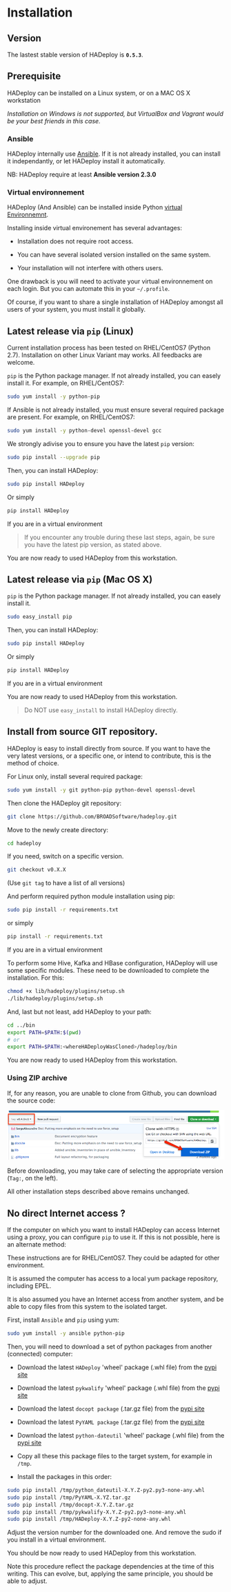 # Installation

## Version

The lastest stable version of HADeploy is **`0.5.3`**.

## Prerequisite

HADeploy can be installed on a Linux system, or on a MAC OS X workstation

*Installation on Windows is not supported, but VirtualBox and Vagrant would be your best friends in this case.*

### Ansible

HADeploy internally use [Ansible](http://docs.ansible.com/ansible/). If it is not already installed, you can install it independantly, or let HADeploy install it automatically.

NB: HADeploy require at least **Ansible version 2.3.0** 

### Virtual environnement
 
HADeploy (And Ansible) can be installed inside Python [virtual Environnemnt](https://virtualenv.pypa.io/en/stable/).

Installing inside virtual environement has several advantages:

* Installation does not require root access.

* You can have several isolated version installed on the same system.

* Your installation will not interfere with others users. 

One drawback is you will need to activate your virtual environnement on each login. But you can automate this in your `~/.profile`.
 
Of course, if you want to share a single installation of HADeploy amongst all users of your system, you must install it globally.

## Latest release via `pip` (Linux)

Current installation process has been tested on RHEL/CentOS7 (Python 2.7). Installation on other Linux Variant may works. All feedbacks are welcome.

`pip` is the Python package manager. If not already installed, you can easely install it. For example, on RHEL/CentOS7:

```bash
sudo yum install -y python-pip
```

If Ansible is not already installed, you must ensure several required package are present. For example, on RHEL/CentOS7:

```bash
sudo yum install -y python-devel openssl-devel gcc
```

We strongly adivise you to ensure you have the latest `pip` version:

```bash
sudo pip install --upgrade pip
```

Then, you can install HADeploy:

```bash
sudo pip install HADeploy
```
Or simply 
```bash
pip install HADeploy
```
If you are in a virtual environment

> If you encounter any trouble during these last steps, again, be sure you have the latest pip version, as stated above. 

You are now ready to used HADeploy from this workstation.

## Latest release via `pip` (Mac OS X)

`pip` is the Python package manager. If not already installed, you can easely install it. 

```bash
sudo easy_install pip
```

Then, you can install HADeploy:

```bash
sudo pip install HADeploy
```
Or simply 
```bash
pip install HADeploy
```
If you are in a virtual environment

You are now ready to used HADeploy from this workstation.

> Do NOT use `easy_install` to install HADeploy directly.

## Install from source GIT repository.

HADeploy is easy to install directly from source. If you want to have the very latest versions, or a specific one, or intend to contribute, this is the method of choice.
 
For Linux only, install several required package:

```bash
sudo yum install -y git python-pip python-devel openssl-devel
```
Then clone the HADeploy git repository:

```bash
git clone https://github.com/BROADSoftware/hadeploy.git
```

Move to the newly create directory: 

```bash
cd hadeploy
```

If you need, switch on a specific version.

```bash
git checkout v0.X.X
```

(Use `git tag` to have a list of all versions)

And perform required python module installation using pip:

```bash
sudo pip install -r requirements.txt
```
or simply

```bash
pip install -r requirements.txt
```
If you are in a virtual environment

To perform some Hive, Kafka and HBase configuration, HADeploy will use some specific modules. These need to be downloaded to complete the installation. For this:

```bash
chmod +x lib/hadeploy/plugins/setup.sh
./lib/hadeploy/plugins/setup.sh
```

And, last but not least, add HADeploy to your path:

```bash
cd ../bin
export PATH=$PATH:$(pwd)
# or
export PATH=$PATH:<whereHADeployWasCloned>/hadeploy/bin
```

You are now ready to used HADeploy from this workstation.

### Using ZIP archive

If, for any reason, you are unable to clone from Github, you can download the source code:

![Screenshot](img/download-zip.png)

Before downloading, you may take care of selecting the appropriate version (`Tag:`, on the left).

All other installation steps described above remains unchanged.

## No direct Internet access ?

If the computer on which you want to install HADeploy can access Internet using a proxy, you can configure `pip` to use it. If this is not possible, here is an alternate method:

These instructions are for RHEL/CentOS7. They could be adapted for other environment.

It is assumed the computer has access to a local yum package repository, including EPEL. 

It is also assumed you have an Internet access from another system, and be able to copy files from this system to the isolated target.

First, install `Ansible` and `pip` using yum:

```bash
sudo yum install -y ansible python-pip
```
Then, you will need to download a set of python packages from another (connected) computer: 

* Download the latest `HADeploy` 'wheel' package (.whl file) from the [pypi site](https://pypi.python.org/pypi/HADeploy) 
* Download the latest `pykwalify` 'wheel' package (.whl file) from the [pypi site](https://pypi.python.org/pypi/pykwalify)
* Download the latest `docopt package` (.tar.gz file) from the [pypi site](https://pypi.python.org/pypi/docopt)
* Download the latest `PyYAML package` (.tar.gz file) from the [pypi site](https://pypi.python.org/pypi/PyYAML)
* Download the latest `python-dateutil` 'wheel' package (.whl file) from the [pypi site](https://pypi.python.org/pypi/python-dateutil)

* Copy all these this package files to the target system, for example in `/tmp`.

* Install the packages in this order:
```bash
sudo pip install /tmp/python_dateutil-X.Y.Z-py2.py3-none-any.whl
sudo pip install /tmp/PyYAML-X.YZ.tar.gz
sudo pip install /tmp/docopt-X.Y.Z.tar.gz
sudo pip install /tmp/pykwalify-X.Y.Z-py2.py3-none-any.whl
sudo pip install /tmp/HADeploy-X.Y.Z-py2-none-any.whl
```
Adjust the version number for the downloaded one. And remove the sudo if you install in a virtual environment.

You should be now ready to used HADeploy from this workstation.

Note this procedure reflect the package dependencies at the time of this writing. This can evolve, but, applying the same principle, you should be able to adjust.



